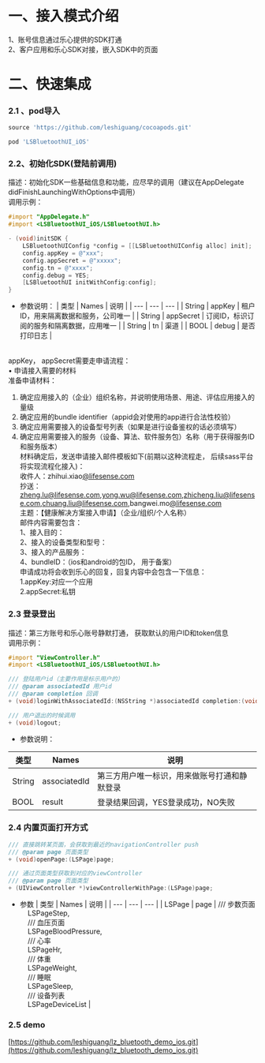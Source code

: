 <a name="7bc4c412"></a>
# 一、接入模式介绍
1、账号信息通过乐心提供的SDK打通<br />2、客户应用和乐心SDK对接，嵌入SDK中的页面
<a name="eBqBc"></a>
# 二、快速集成
<a name="Oh5Ip"></a>
### 2.1 、pod导入
```ruby
source 'https://github.com/leshiguang/cocoapods.git'

pod 'LSBluetoothUI_iOS'
```
<a name="OK7td"></a>
### 2.2、初始化SDK(登陆前调用)
描述：初始化SDK一些基础信息和功能，应尽早的调用（建议在AppDelegate didFinishLaunchingWithOptions中调用）<br />调用示例：
```objectivec
#import "AppDelegate.h"
#import <LSBluetoothUI_iOS/LSBluetoothUI.h>

- (void)initSDK {
    LSBluetoothUIConfig *config = [[LSBluetoothUIConfig alloc] init];
    config.appKey = @"xxx";
    config.appSecret = @"xxxxx";
    config.tn = @"xxxx";
    config.debug = YES;
    [LSBluetoothUI initWithConfig:config];
}

```


- 参数说明：
| 类型 | Names | 说明 |
| --- | --- | --- |
| String | appKey | 租户ID，用来隔离数据和服务，公司唯一 |
| String | appSecret | 订阅ID，标识订阅的服务和隔离数据，应用唯一 |
| String | tn | 渠道 |
| BOOL | debug | 是否打印日志 |


<br />appKey， appSecret需要走申请流程：<br />• 申请接入需要的材料<br />准备申请材料：<br />

1. 确定应用接入的（企业）组织名称，并说明使用场景、用途、评估应用接入的量级
1. 确定应用的bundle identifier（appid会对使用的app进行合法性校验）
1. 确定应用需要接入的设备型号列表（如果是进行设备鉴权的话必须填写）
1. 确定应用需要接入的服务（设备、算法、软件服务包）名称（用于获得服务ID和服务版本）<br />材料确定后，发送申请接入邮件模板如下(前期以这种流程走， 后续sass平台将实现流程化接入)：<br />收件人：zhihui.xiao[@lifesense.com ](/lifesense.com ) <br />抄送：zheng.lu@lifesense.com,yong.wu@lifesense.com,zhicheng.liu@lifesense.com,chuang.liu@lifesense.com,bangwei.mo[@lifesense.com ](/lifesense.com ) <br />主题：【健康解决方案接入申请】（企业/组织/个人名称）<br />邮件内容需要包含：<br />1、接入目的：<br />2、接入的设备类型和型号：<br />3、接入的产品服务：<br />4、bundleID：（ios和android的包ID， 用于备案）<br />申请成功将会收到乐心的回复，回复内容中会包含一下信息：<br />1.appKey:对应一个应用<br />2.appSecret:私钥
<a name="614nX"></a>
#### 
<a name="wx4cp"></a>
### 2.3 登录登出
描述：第三方账号和乐心账号静默打通， 获取默认的用户ID和token信息<br />调用示例：<br />

```objectivec
#import "ViewController.h"
#import <LSBluetoothUI_iOS/LSBluetoothUI.h>

/// 登陆用户id（主要作用是标示用户的）
/// @param associatedId 用户id
/// @param completion 回调
+ (void)loginWithAssociatedId:(NSString *)associatedId completion:(void(^)(BOOL result))completion;

/// 用户退出的时候调用
+ (void)logout;


```


- 参数说明：




| 类型 | Names | 说明 |
| --- | --- | --- |
| String | associatedId | 第三方用户唯一标识，用来做账号打通和静默登录 |
| BOOL | result | 登录结果回调，YES登录成功，NO失败 |




<a name="HdRE2"></a>
#### 
<a name="AYGQ5"></a>
### 2.4 内置页面打开方式
```objectivec
/// 直接跳转某页面，会获取到最近的navigationController push
/// @param page 页面类型
+ (void)openPage:(LSPage)page;

/// 通过页面类型获取到对应的viewController
/// @param page 页面类型
+ (UIViewController *)viewControllerWithPage:(LSPage)page;
```

- 参数
| 类型 | Names | 说明 |
| --- | --- | --- |
| LSPage | page | /// 步数页面<br />    LSPageStep,<br />    /// 血压页面<br />    LSPageBloodPressure,<br />    /// 心率<br />    LSPageHr,<br />    /// 体重<br />    LSPageWeight,<br />    /// 睡眠<br />    LSPageSleep,<br />    /// 设备列表<br />    LSPageDeviceList |

<a name="QE8d4"></a>
### 2.5 demo
[https://github.com/leshiguang/lz_bluetooth_demo_ios.git](https://github.com/leshiguang/lz_bluetooth_demo_ios.git)

